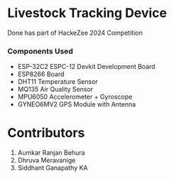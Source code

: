 # Livestock Tracking Device 
Done has part of HackeZee 2024 Competition
### Components Used
- ESP-32C2 ESPC-12 Devkit Development Board
-  ESP8266 Board
-  DHT11 Temperature Sensor
-  MQ135 Air Quality Sensor
-  MPU6050 Accelerometer + Gyroscope
-  GYNEO6MV2 GPS Module with Antenna

# Contributors
1. Aumkar Ranjan Behura
2. Dhruva Meravanige
3. Siddhant Ganapathy KA
